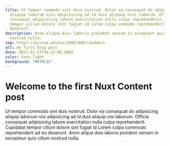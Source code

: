 ```yaml
---
title: Ut tempor commodo sint duis nostrud. Dolor ea consequat do adipisicing
  aliquip laborum nisi adipisicing ad id duis aliquip nisi laborum. Officia
  consequat adipisicing labore exercitation nulla culpa reprehenderit. Cupidatat
  tempor cillum dolore sint fugiat id Lorem culpa commodo reprehenderit ad eu
  deserunt.
description: Anim aliqua duis laboris proident veniam in excepteur quis cillum
  nostrud nulla.
img: https://picsum.photos/1000/800?random=1
alt: my first blog post
date: 2022-01-27T16:22:02.966Z
color: text-light
background: "#E74C3C"
---
```


# Welcome to the first Nuxt Content post

Ut tempor commodo sint duis nostrud. Dolor ea consequat do adipisicing aliquip laborum nisi adipisicing ad id duis aliquip nisi laborum. Officia consequat adipisicing labore exercitation nulla culpa reprehenderit. Cupidatat tempor cillum dolore sint fugiat id Lorem culpa commodo reprehenderit ad eu deserunt. Anim aliqua duis laboris proident veniam in excepteur quis cillum nostrud nulla.

<h1 class="display-1 text-success"></h1>